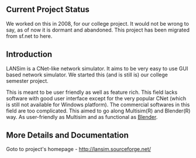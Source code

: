 Current Project Status
----------------------

We worked on this in 2008, for our college project. It would not be wrong to say, as of now it is dormant and abandoned. This project has been migrated from sf.net to here.

Introduction
------------

LANSim is a CNet-like network simulator. It aims to be very easy to use GUI based network simulator. We started this (and is still is) our college semester project.

This is meant to be user friendly as well as feature rich. This field lacks software with good user interface except for the very popular CNet (which is still not available for Windows platform). The commercial softwares in this field are too complicated. This aimed to go along Multisim(R) and Blender(R) way. As user-friendly as Multisim and as functional as [Blender].

[Blender]: http://www.blender.org/

More Details and Documentation
------------------------------

Goto to project's homepage - http://lansim.sourceforge.net/